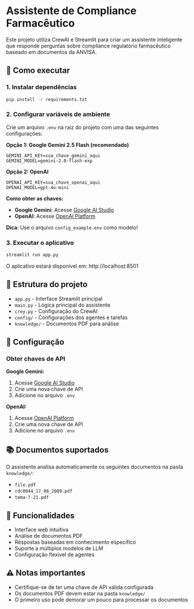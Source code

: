# Assistente de Compliance Farmacêutico

Este projeto utiliza CrewAI e Streamlit para criar um assistente inteligente que responde perguntas sobre compliance regulatório farmacêutico baseado em documentos da ANVISA.

## 🚀 Como executar

### 1. Instalar dependências
```bash
pip install -r requirements.txt
```

### 2. Configurar variáveis de ambiente
Crie um arquivo `.env` na raiz do projeto com uma das seguintes configurações:

**Opção 1: Google Gemini 2.5 Flash (recomendado)**
```
GEMINI_API_KEY=sua_chave_gemini_aqui
GEMINI_MODEL=gemini-2.0-flash-exp
```

**Opção 2: OpenAI**
```
OPENAI_API_KEY=sua_chave_openai_aqui
OPENAI_MODEL=gpt-4o-mini
```

**Como obter as chaves:**
- **Google Gemini**: Acesse [Google AI Studio](https://makersuite.google.com/app/apikey)
- **OpenAI**: Acesse [OpenAI Platform](https://platform.openai.com/api-keys)

**Dica**: Use o arquivo `config_example.env` como modelo!

### 3. Executar o aplicativo
```bash
streamlit run app.py
```

O aplicativo estará disponível em: http://localhost:8501

## 📁 Estrutura do projeto

- `app.py` - Interface Streamlit principal
- `main.py` - Lógica principal do assistente
- `crey.py` - Configuração do CrewAI
- `config/` - Configurações dos agentes e tarefas
- `knowledge/` - Documentos PDF para análise

## 🔧 Configuração

### Obter chaves de API

**Google Gemini:**
1. Acesse [Google AI Studio](https://makersuite.google.com/app/apikey)
2. Crie uma nova chave de API
3. Adicione no arquivo `.env`

**OpenAI:**
1. Acesse [OpenAI Platform](https://platform.openai.com/api-keys)
2. Crie uma nova chave de API
3. Adicione no arquivo `.env`

## 📚 Documentos suportados

O assistente analisa automaticamente os seguintes documentos na pasta `knowledge/`:
- `file.pdf`
- `rdc0044_17_08_2009.pdf`
- `tema-7-21.pdf`

## 🎯 Funcionalidades

- Interface web intuitiva
- Análise de documentos PDF
- Respostas baseadas em conhecimento específico
- Suporte a múltiplos modelos de LLM
- Configuração flexível de agentes

## ⚠️ Notas importantes

- Certifique-se de ter uma chave de API válida configurada
- Os documentos PDF devem estar na pasta `knowledge/`
- O primeiro uso pode demorar um pouco para processar os documentos
